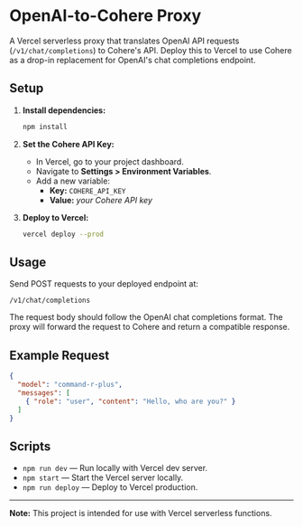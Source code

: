 # OpenAI-to-Cohere Proxy

A Vercel serverless proxy that translates OpenAI API requests (`/v1/chat/completions`) to Cohere's API. Deploy this to Vercel to use Cohere as a drop-in replacement for OpenAI's chat completions endpoint.

## Setup

1. **Install dependencies:**
   ```bash
   npm install
   ```

2. **Set the Cohere API Key:**
   - In Vercel, go to your project dashboard.
   - Navigate to **Settings > Environment Variables**.
   - Add a new variable:
     - **Key:** `COHERE_API_KEY`
     - **Value:** _your Cohere API key_

3. **Deploy to Vercel:**
   ```bash
   vercel deploy --prod
   ```

## Usage

Send POST requests to your deployed endpoint at:

```
/v1/chat/completions
```

The request body should follow the OpenAI chat completions format. The proxy will forward the request to Cohere and return a compatible response.

## Example Request

```json
{
  "model": "command-r-plus",
  "messages": [
    { "role": "user", "content": "Hello, who are you?" }
  ]
}
```

## Scripts

- `npm run dev` — Run locally with Vercel dev server.
- `npm start` — Start the Vercel server locally.
- `npm run deploy` — Deploy to Vercel production.

---

**Note:** This project is intended for use with Vercel serverless functions.